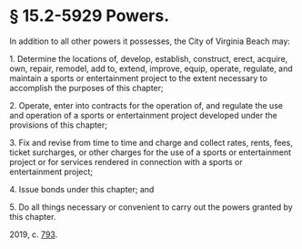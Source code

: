 # § 15.2-5929 Powers.

<p>In addition to all other powers it possesses, the City of Virginia Beach may:</p><p>1. Determine the locations of, develop, establish, construct, erect, acquire, own, repair, remodel, add to, extend, improve, equip, operate, regulate, and maintain a sports or entertainment project to the extent necessary to accomplish the purposes of this chapter;</p><p>2. Operate, enter into contracts for the operation of, and regulate the use and operation of a sports or entertainment project developed under the provisions of this chapter;</p><p>3. Fix and revise from time to time and charge and collect rates, rents, fees, ticket surcharges, or other charges for the use of a sports or entertainment project or for services rendered in connection with a sports or entertainment project;</p><p>4. Issue bonds under this chapter; and</p><p>5. Do all things necessary or convenient to carry out the powers granted by this chapter.</p><p>2019, c. <a href='http://lis.virginia.gov/cgi-bin/legp604.exe?191+ful+CHAP0793'>793</a>.</p>